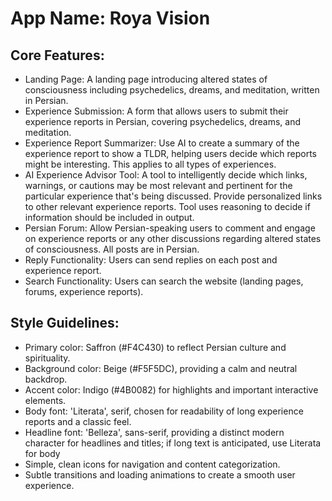 # **App Name**: Roya Vision

## Core Features:

- Landing Page: A landing page introducing altered states of consciousness including psychedelics, dreams, and meditation, written in Persian.
- Experience Submission: A form that allows users to submit their experience reports in Persian, covering psychedelics, dreams, and meditation.
- Experience Report Summarizer: Use AI to create a summary of the experience report to show a TLDR, helping users decide which reports might be interesting. This applies to all types of experiences.
- AI Experience Advisor Tool: A tool to intelligently decide which links, warnings, or cautions may be most relevant and pertinent for the particular experience that's being discussed. Provide personalized links to other relevant experience reports. Tool uses reasoning to decide if information should be included in output.
- Persian Forum: Allow Persian-speaking users to comment and engage on experience reports or any other discussions regarding altered states of consciousness. All posts are in Persian.
- Reply Functionality: Users can send replies on each post and experience report.
- Search Functionality: Users can search the website (landing pages, forums, experience reports).

## Style Guidelines:

- Primary color: Saffron (#F4C430) to reflect Persian culture and spirituality.
- Background color: Beige (#F5F5DC), providing a calm and neutral backdrop.
- Accent color: Indigo (#4B0082) for highlights and important interactive elements.
- Body font: 'Literata', serif, chosen for readability of long experience reports and a classic feel.
- Headline font: 'Belleza', sans-serif, providing a distinct modern character for headlines and titles; if long text is anticipated, use Literata for body
- Simple, clean icons for navigation and content categorization.
- Subtle transitions and loading animations to create a smooth user experience.